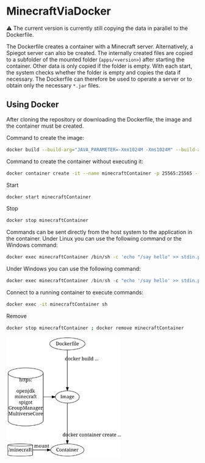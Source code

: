 # MinecraftViaDocker

⚠ The current version is currently still copying the data in parallel to the Dockerfile.

The Dockerfile creates a container with a Minecraft server. Alternatively, a Spiegot server can also be created. The internally created files are copied to a subfolder of the mounted folder (`apps/<version>`) after starting the container. Other data is only copied if the folder is empty. With each start, the system checks whether the folder is empty and copies the data if necessary. The Dockerfile can therefore be used to operate a server or to obtain only the necessary `*.jar` files.

## Using Docker

After cloning the repository or downloading the Dockerfile, the image and the container must be created.

Command to create the image:

```sh
docker build --build-arg="JAVA_PARAMETER=-Xmx1024M -Xms1024M" --build-arg="START_SPIGOT=false" -t minecraft_via_docker:1.20.4 .
```

Command to create the container without executing it:

```sh
docker container create -it --name minecraftContainer -p 25565:25565 --mount type=bind,source="$(pwd)"/minecraft,target=/minecraft --env ACCEPT_EULA=true minecraft_via_docker:1.20.4 sh
```

Start

```sh
docker start minecraftContainer
```

Stop

```sh
docker stop minecraftContainer
```

Commands can be sent directly from the host system to the application in the container.
Under Linux you can use the following command or the Windows command:

```sh
docker exec minecraftContainer /bin/sh -c 'echo "/say hello" >> stdin.pipe'
```

Under Windows you can use the following command:

```ps1
docker exec minecraftContainer /bin/sh -c "echo '/say hello' >> stdin.pipe"
```

Connect to a running container to execute commands:

```sh
docker exec -it minecraftContainer sh
```

Remove

```sh
docker stop minecraftContainer ; docker remove minecraftContainer
```

<img src="readmeMisc/overview.jpg" width="300" alt="">

<!--
digraph G {
  Dockerfile -> Image[label="docker build ..."];
  http[shape=cylinder,label="https:\n\nopenjdk\nminecraft\nspigot\nGroupManager\nMultiverseCore"];
  http -> Image;
  { rank=same; http; Image }
  Image -> Container[label="docker container create ..."];
  minecraft[shape=cylinder,label="/minecraft"];
  minecraft -> Container[label="mount"];
  { rank=same; minecraft; Container }
}
-->
